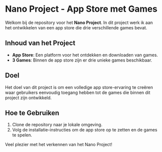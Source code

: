 # Nano Project - App Store met Games

Welkom bij de repository voor het **Nano Project**. In dit project werk ik aan het ontwikkelen van een app store die drie verschillende games bevat.

## Inhoud van het Project

- **App Store**: Een platform voor het ontdekken en downloaden van games.
- **3 Games**: Binnen de app store zijn er drie unieke games beschikbaar.

## Doel

Het doel van dit project is om een volledige app store-ervaring te creëren waar gebruikers eenvoudig toegang hebben tot de games die binnen dit project zijn ontwikkeld.

## Hoe te Gebruiken

1. Clone de repository naar je lokale omgeving.
2. Volg de installatie-instructies om de app store op te zetten en de games te spelen.

Veel plezier met het verkennen van het Nano Project!
